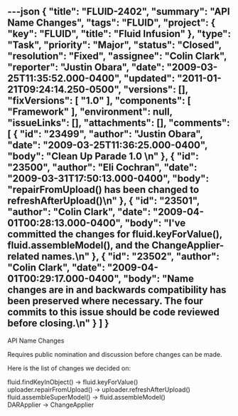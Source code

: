 ---json
{
  "title": "FLUID-2402",
  "summary": "API Name Changes",
  "tags": "FLUID",
  "project": {
    "key": "FLUID",
    "title": "Fluid Infusion"
  },
  "type": "Task",
  "priority": "Major",
  "status": "Closed",
  "resolution": "Fixed",
  "assignee": "Colin Clark",
  "reporter": "Justin Obara",
  "date": "2009-03-25T11:35:52.000-0400",
  "updated": "2011-01-21T09:24:14.250-0500",
  "versions": [],
  "fixVersions": [
    "1.0"
  ],
  "components": [
    "Framework"
  ],
  "environment": null,
  "issueLinks": [],
  "attachments": [],
  "comments": [
    {
      "id": "23499",
      "author": "Justin Obara",
      "date": "2009-03-25T11:36:25.000-0400",
      "body": "Clean Up Parade 1.0&#x20;\n"
    },
    {
      "id": "23500",
      "author": "Eli Cochran",
      "date": "2009-03-31T17:50:13.000-0400",
      "body": "repairFromUpload() has been changed to refreshAfterUpload()\n"
    },
    {
      "id": "23501",
      "author": "Colin Clark",
      "date": "2009-04-01T00:28:13.000-0400",
      "body": "I've committed the changes for fluid.keyForValue(), fluid.assembleModel(), and the ChangeApplier-related names.\n"
    },
    {
      "id": "23502",
      "author": "Colin Clark",
      "date": "2009-04-01T00:29:17.000-0400",
      "body": "Name changes are in and backwards compatibility has been preserved where necessary. The four commits to this issue should be code reviewed before closing.\n"
    }
  ]
}
---
API Name Changes

Requires public nomination and discussion before changes can be made.

Here is the list of changes we decided on:

fluid.findKeyInObject() -> fluid.keyForValue()\
uploader.repairFromUpload() -> uploader.refreshAfterUpload()\
fluid.assembleSuperModel() -> fluid.assembleModel()\
DARApplier -> ChangeApplier

        